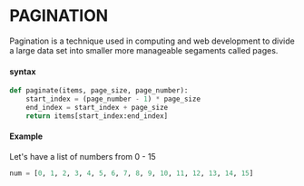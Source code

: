 # PAGINATION

Pagination is a technique used in computing and web development to divide a large data set into smaller more manageable segaments called pages.

#### syntax
```python
def paginate(items, page_size, page_number):
    start_index = (page_number - 1) * page_size
    end_index = start_index + page_size
    return items[start_index:end_index]
```

#### Example

Let's have a list of numbers from 0 - 15
```python
num = [0, 1, 2, 3, 4, 5, 6, 7, 8, 9, 10, 11, 12, 13, 14, 15]
```
